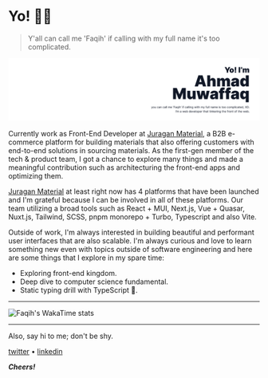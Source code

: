 # Yo! 🙋‍♂️

> Y'all can call me 'Faqih' if calling with my full name it's too complicated.

![Faqih's personal banner](/banner.png)

Currently work as Front-End Developer at [Juragan Material](https://juraganmaterial.id/), a B2B e-commerce platform for building materials that also offering customers with end-to-end solutions in sourcing materials. As the first-gen member of the tech & product team, I got a chance to explore many things and made a meaningful contribution such as architecturing the front-end apps and optimizing them.

[Juragan Material](https://juraganmaterial.id/) at least right now has 4 platforms that have been launched and I'm grateful because I can be involved in all of these platforms. Our team utilizing a broad tools such as React + MUI, Next.js, Vue + Quasar, Nuxt.js, Tailwind, SCSS, pnpm monorepo + Turbo, Typescript and also Vite.

Outside of work, I'm always interested in building beautiful and performant user interfaces that are also scalable. I'm always curious and love to learn something new even with topics outside of software engineering and here are some things that I explore in my spare time:

- Exploring front-end kingdom.
- Deep dive to computer science fundamental.
- Static typing drill with TypeScript 😬.

<hr />

![Faqih's WakaTime stats](https://wakatime.com/share/@9eb8a0cd-44fd-41ce-a489-6ccfbecf1e67/782723bb-47df-4385-8190-562e87b1ad9e.svg)

<hr />

Also, say hi to me; don't be shy.

[twitter](https://twitter.com/itsmupinnn) &bullet; [linkedin](https://www.linkedin.com/in/ahmad-muwaffaq/)

**_Cheers!_**
